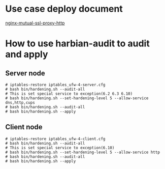 # Use case deploy document
[nginx-mutual-ssl-proxy-http](https://github.com/hardenedlinux/Debian-GNU-Linux-Profiles/blob/master/docs/tls/nginx-mutual-ssl-proxy-http.md)  

# How to use harbian-audit to audit and apply 

## Server node 
```
# iptables-restore iptables_ufw-4-server.cfg 
# bash bin/hardening.sh --audit-all 
# This is set special service to exception(6.2 6.3 6.10)
# bash bin/hardening.sh --set-hardening-level 5 --allow-service dns,http,cups
# bash bin/hardening.sh --audit-all 
# bash bin/hardening.sh --apply
```

## Client node 
```
# iptables-restore iptables_ufw-4-client.cfg
# bash bin/hardening.sh --audit-all 
# This is set special service to exception(6.10)
# bash bin/hardening.sh --set-hardening-level 5 --allow-service http 
# bash bin/hardening.sh --audit-all
# bash bin/hardening.sh --apply
```




